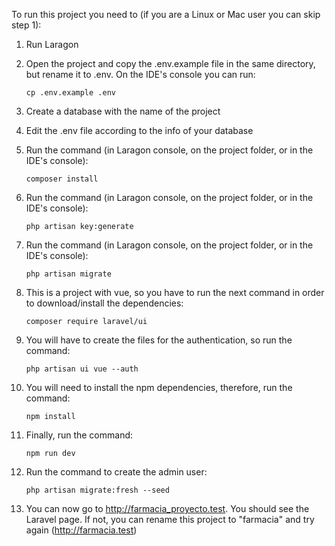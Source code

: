 To run this project you need to (if you are a Linux or Mac user you can skip step 1):

1. Run Laragon

2. Open the project and copy the .env.example file in the same directory, but rename it to .env. On the IDE's console you can run:
    ```
    cp .env.example .env
    ```
   
3. Create a database with the name of the project

4. Edit the .env file according to the info of your database

5. Run the command (in Laragon console, on the project folder, or in the IDE's console): 
    ```
    composer install
    ```
   
6. Run the command (in Laragon console, on the project folder, or in the IDE's console): 
    ```
    php artisan key:generate
    ```
   
7. Run the command (in Laragon console, on the project folder, or in the IDE's console): 
    ```
    php artisan migrate
    ```

8. This is a project with vue, so you have to run the next command in order to download/install the dependencies:
	```
	composer require laravel/ui
	```

9. You will have to create the files for the authentication, so run the command:
	```
	php artisan ui vue --auth
	```

10. You will need to install the npm dependencies, therefore, run the command:
	```
	npm install
	```

11. Finally, run the command:
	```
	npm run dev
	```

12. Run the command to create the admin user:
	```
	php artisan migrate:fresh --seed
	```

13. You can now go to http://farmacia_proyecto.test. You should see the Laravel page. If not, you can rename this project to "farmacia" and try again (http://farmacia.test)
